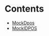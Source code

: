 

# Contents
- [MockDpos](MockDpos.sol/contract.MockDpos.md)
- [MockIDPOS](MockIDPOS.sol/interface.MockIDPOS.md)
